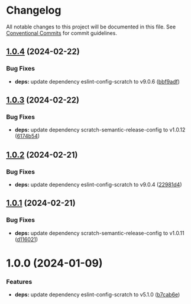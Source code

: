 # Changelog

All notable changes to this project will be documented in this file. See
[Conventional Commits](https://conventionalcommits.org) for commit guidelines.

## [1.0.4](https://github.com/scratchfoundation/scratch-translate-extension-languages/compare/v1.0.3...v1.0.4) (2024-02-22)


### Bug Fixes

* **deps:** update dependency eslint-config-scratch to v9.0.6 ([bbf9adf](https://github.com/scratchfoundation/scratch-translate-extension-languages/commit/bbf9adfe3ee1924c83cf80774ca6446fc8fa269d))

## [1.0.3](https://github.com/scratchfoundation/scratch-translate-extension-languages/compare/v1.0.2...v1.0.3) (2024-02-22)


### Bug Fixes

* **deps:** update dependency scratch-semantic-release-config to v1.0.12 ([6174b54](https://github.com/scratchfoundation/scratch-translate-extension-languages/commit/6174b54292f84637d0c0f2c86cc57e4075715489))

## [1.0.2](https://github.com/scratchfoundation/scratch-translate-extension-languages/compare/v1.0.1...v1.0.2) (2024-02-21)


### Bug Fixes

* **deps:** update dependency eslint-config-scratch to v9.0.4 ([22981d4](https://github.com/scratchfoundation/scratch-translate-extension-languages/commit/22981d42f042a26a7440f3e51de2a4ca1ff3d407))

## [1.0.1](https://github.com/scratchfoundation/scratch-translate-extension-languages/compare/v1.0.0...v1.0.1) (2024-02-21)


### Bug Fixes

* **deps:** update dependency scratch-semantic-release-config to v1.0.11 ([d116021](https://github.com/scratchfoundation/scratch-translate-extension-languages/commit/d11602188c41d723c013096f04cd437fac5c7c43))

# 1.0.0 (2024-01-09)


### Features

* **deps:** update dependency eslint-config-scratch to v5.1.0 ([b7cab6e](https://github.com/scratchfoundation/scratch-translate-extension-languages/commit/b7cab6e8a403bfb575cfd81be177f6b05282b3ea))
